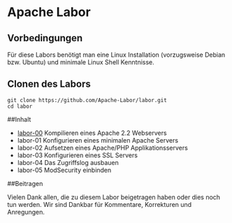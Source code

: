 Apache Labor
============

## Vorbedingungen
Für diese Labors benötigt man eine Linux Installation (vorzugsweise Debian bzw. Ubuntu) und minimale Linux Shell Kenntnisse.


## Clonen des Labors

```
git clone https://github.com/Apache-Labor/labor.git
cd labor
```

##Inhalt

- [labor-00](labo-00) Kompilieren eines Apache 2.2 Webservers
- labor-01 Konfigurieren eines minimalen Apache Servers
- labor-02 Aufsetzen eines Apache/PHP Applikationsservers
- labor-03 Konfigurieren eines SSL Servers
- labor-04 Das Zugriffslog ausbauen
- labor-05 ModSecurity einbinden

##Beitragen

Vielen Dank allen, die zu diesem Labor beigetragen haben oder dies noch tun werden.
Wir sind Dankbar für Kommentare, Korrekturen und Anregungen.
